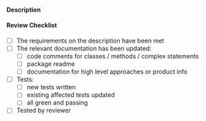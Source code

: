 #### Description


#### Review Checklist
- [ ] The requirements on the description have been met
- [ ] The relevant documentation has been updated:
    - [ ] code comments for classes / methods / complex statements
    - [ ] package readme
    - [ ] documentation for high level approaches or product info
- [ ] Tests:
    - [ ] new tests written
    - [ ] existing affected tests updated
    - [ ] all green and passing
- [ ] Tested by reviewer
